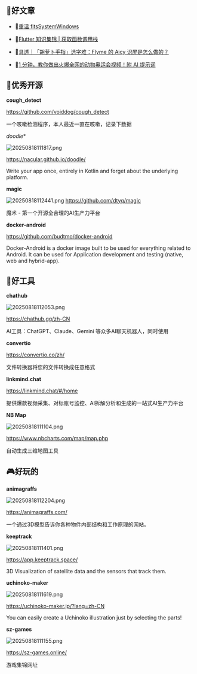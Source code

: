 
## 📖好文章 

* 📄[重温 fitsSystemWindows](https://www.sunmoonblog.com/2019/06/06/fits-system-windows/)

* 📄[Flutter 知识集锦 | 获取函数调用栈](https://juejin.cn/post/7485633146315751461)

* 📄[具透｜「胡萝卜手指」选字难：Flyme 的 Aicy 识屏是怎么做的？](https://sspai.com/post/101567)

* 📄[1 分钟，教你做出火爆全网的动物奥运会视频！附 AI 提示词](https://juejin.cn/post/7521658544577544244)

## 🎈优秀开源


**cough_detect**

https://github.com/voiddog/cough_detect

一个咳嗽检测程序，本人最近一直在咳嗽，记录下数据

*doodle**

![20250818111817.png](imgs/20250818111817.png)

https://nacular.github.io/doodle/

Write your app once, entirely in Kotlin and forget about the underlying platform.


**magic**

![20250818112441.png](imgs/20250818112441.png)
https://github.com/dtyq/magic

魔术 - 第一个开源全合理的AI生产力平台

**docker-android**

https://github.com/budtmo/docker-android

Docker-Android is a docker image built to be used for everything related to Android. It can be used for Application development and testing (native, web and hybrid-app).



## 🔨好工具


**chathub**

 ![20250818112053.png](imgs/20250818112053.png)

https://chathub.gg/zh-CN

AI工具：ChatGPT、Claude、Gemini 等众多AI聊天机器人，同时使用

**convertio**

https://convertio.co/zh/

文件转换器将您的文件转换成任意格式


**linkmind.chat**

https://linkmind.chat/#/home

提供爆款视频采集、对标账号监控、AI拆解分析和生成的一站式AI生产力平台

**NB Map**

![20250818111104.png](imgs/20250818111104.png)

https://www.nbcharts.com/map/map.php

自动生成三维地图工具


## 🎮好玩的

**animagraffs**

![20250818112204.png](imgs/20250818112204.png)

https://animagraffs.com/

一个通过3D模型告诉你各种物件内部结构和工作原理的网站。


**keeptrack**

![20250818111401.png](imgs/20250818111401.png)

https://app.keeptrack.space/

3D Visualization of satellite data and the sensors that track them.

**uchinoko-maker**

![20250818111619.png](imgs/20250818111619.png)

https://uchinoko-maker.jp/?lang=zh-CN

You can easily create a Uchinoko illustration just by selecting the parts!

**sz-games**

![20250818111155.png](imgs/20250818111155.png)

https://sz-games.online/

游戏集锦网址